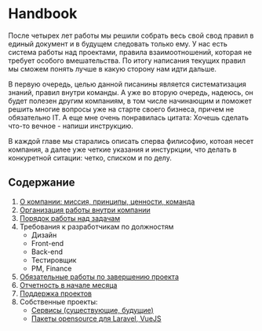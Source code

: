 # Handbook

После четырех лет работы мы решили собрать весь свой свод правил в единый документ и в будущем следовать только ему.
У нас есть система работы над проектами, правила взаимоотношений, которая не требует особого вмешательства. По итогу написания текущих правил мы сможем понять лучше в какую сторону нам идти дальше.

В первую очередь, целью данной писанины является систематизация знаний, правил внутри команды. А уже во вторую очередь, надеюсь, он будет полезен другим компаниям, в том числе начинающим и поможет решить многие вопросы уже на старте своего бизнеса, причем не обязательно IT.
А еще мне очень понравилась цитата: Хочешь сделать что-то вечное - напиши инструкцию.

В каждой главе мы старались описать сперва филисофию, котоая несет компания, а далее уже четкие указания и инстуркции, что делать в конкуретной ситации: четко, списком и по делу.

## Содержание
1. [О компании: миссия, принципы, ценности, команда](company.md)
2. [Организация работы внутри компании](workflow.md)
3. [Порядок работы над задачам](issues-workflow.md)
4. Требования к разработчикам по должностям
	* Дизайн
	* Front-end
	* Back-end
	* Тестировщик
	* PM, Finance
5. [Обязательные работы по завершению проекта](project-finish.md)
6. [Отчетность в начале месяца](reports.md)
7. [Поддержка проектов](support.md)
8. Собственные проекты:
	* [Сервисы (существующие, будущие)](own-projects.md)
	* [Пакеты opensource для Laravel, VueJS](opensource.md)
